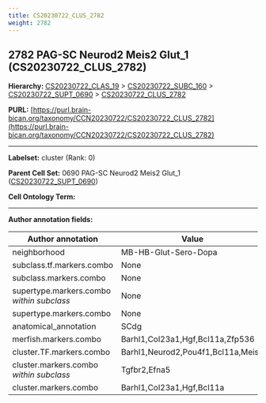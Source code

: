 ```yaml
---
title: CS20230722_CLUS_2782
weight: 2782
---
```

## 2782 PAG-SC Neurod2 Meis2 Glut_1 (CS20230722_CLUS_2782)
<b>Hierarchy: </b>
[CS20230722_CLAS_19](../CS20230722_CLAS_19) >
[CS20230722_SUBC_160](../CS20230722_SUBC_160) >
[CS20230722_SUPT_0690](../CS20230722_SUPT_0690) >
[CS20230722_CLUS_2782](../CS20230722_CLUS_2782)

**PURL:** [https://purl.brain-bican.org/taxonomy/CCN20230722/CS20230722_CLUS_2782](https://purl.brain-bican.org/taxonomy/CCN20230722/CS20230722_CLUS_2782)

---


**Labelset:** cluster (Rank: 0)

**Parent Cell Set:** 0690 PAG-SC Neurod2 Meis2 Glut_1 ([CS20230722_SUPT_0690](../CS20230722_SUPT_0690))



**Cell Ontology Term:** 

[MARKER GENES.]: #


---

[TRANSFERRED ANNOTATIONS.]: #


[AUTHOR ANNOTATION FIELDS.]: #


**Author annotation fields:**

| Author annotation | Value |
|-------------------|-------|
|neighborhood|MB-HB-Glut-Sero-Dopa|
|subclass.tf.markers.combo|None|
|subclass.markers.combo|None|
|supertype.markers.combo _within subclass_|None|
|supertype.markers.combo|None|
|anatomical_annotation|SCdg|
|merfish.markers.combo|Barhl1,Col23a1,Hgf,Bcl11a,Zfp536|
|cluster.TF.markers.combo|Barhl1,Neurod2,Pou4f1,Bcl11a,Meis2|
|cluster.markers.combo _within subclass_|Tgfbr2,Efna5|
|cluster.markers.combo|Barhl1,Col23a1,Hgf,Bcl11a|
